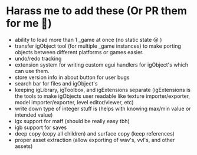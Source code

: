 # Harass me to add these (Or PR them for me 🙏)
- ability to load more than 1 _game at once (no static state 😢 )
- transfer igObject tool (for multiple _game instances) to make porting objects between different platforms or games easier.
- undo/redo tracking
- extension system for writing custom egui handlers for igObject's which can use them.
- store version info in about button for user bugs
- search bar for files and igObject's
- keeping igLibrary, igToolbox, and igExtensions separate (igExtensions is the tools to make igObjects user readable like texture importer/exporter, model importer/exporter, level editor/viewer, etc)
- write down type of integer stuff is (helps with knowing max/min value or intended value)
- igx support for maff (should be really easy tbh)
- igb support for saves
- deep copy (copy all children) and surface copy (keep references)
- proper asset extraction (allow exporting of wav's, vvl's, and other assets)